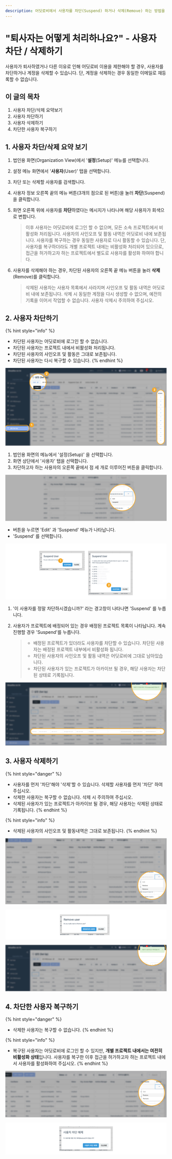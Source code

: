 ```yaml
---
description: 어딧로비에서 사용자를 차단(Suspend) 하거나 삭제(Remove) 하는 방법을 알려드립니다.
---
```


# "퇴사자는 어떻게 처리하나요?" - 사용자 차단 / 삭제하기

사용자가 퇴사하였거나 다른 이유로 인해 어딧로비 이용을 제한해야 할 경우, 사용자를 차단하거나 계정을 삭제할 수 있습니다. 단, 계정을 삭제하는 경우 동일한 이메일로 재등록할 수 없습니다. 

## 이 글의 목차 

1. 사용자 차단/삭제 요약보기 
2. 사용자 차단하기   
3. 사용자 삭제하기  
4. 차단한 사용자 복구하기   

## 1. 사용자 차단/삭제 요약 보기 

1. 법인용 화면\(Organization View\)에서 '**설정**\(Setup\)' 메뉴를 선택합니다.  
2. 설정 메뉴 화면에서 '**사용자**\(User\)' 탭을 선택합니다. 
3. 차단 또는 삭제할 사용자를 검색합니다.  
4. 사용자 정보 오른쪽 끝의 메뉴 버튼\(3개의 점으로 된 버튼\)을 눌러 **차단**\(Suspend\)을 클릭합니다. 
5. 화면 오른쪽 위에 사용자를 **차단**하였다는 메시지가 나타나며 해당 사용자가 회색으로 변합니다. 

   > 이후 사용자는 어딧로비에 로그인 할 수 없으며, 모든 소속 프로젝트에서 비활성화 처리됩니다. 사용자의 사인오프 및 활동 내역은 어딧로비 내에 보존됩니다. 사용자를 복구하는 경우 동일한 사용자로 다시 활동할 수 있습니다. 단, 사용자를 복구하더라도 개별 프로젝트 내에는 비활성화 처리되어 있으므로, 접근을 허가하고자 하는 프로젝트에서 별도로 사용자를 활성화 하여야 합니다.

6. 사용자를 삭제해야 하는 경우, 차단된 사용자의 오른쪽 끝 메뉴 버튼을 눌러 **삭제**\(Remove\)를 클릭합니다. 

   > 삭제된 사용자는 사용자 목록에서 사라지며 사인오프 및 활동 내역은 어딧로비 내에 보존됩니다. 삭제 시 동일한 계정을 다시 생성할 수 없으며, 예전의 기록을 이어서 작업할 수 없습니다. 사용자 삭제시 주의하여 주십시오.

## 2. 사용자 차단하기 

{% hint style="info" %}
* 차단된 사용자는 어딧로비에 로그인 할 수 없습니다. 
* 차단된 사용자는 프로젝트 내에서 비활성화 처리됩니다. 
* 차단된 사용자의 사인오프 및 활동은 그대로 보존됩니다. 
* 차단된 사용자는 다시 복구할 수 있습니다. 
{% endhint %}

![1. &#xBC95;&#xC778;&#xC6A9; &#xBA54;&#xB274; &amp;gt; &#xC124;&#xC815; &amp;gt; &#xC0AC;&#xC6A9;&#xC790; &#xD654;&#xBA74;&#xC73C;&#xB85C; &#xB4E4;&#xC5B4;&#xAC11;&#xB2C8;&#xB2E4;. ](../.gitbook/assets/remove_user_01.jpg)

1. 법인용 화면의 메뉴에서 '설정\(Setup\)' 을 선택합니다. 
2. 화면 상단에서  '사용자' 탭을 선택합니다. 
3. 차단하고자 하는 사용자의  오른쪽 끝에서 점 세 개로 이루어진 버튼을 클릭합니다. 

![2. &#xCC28;&#xB2E8;&#xD558;&#xACE0;&#xC790; &#xD558;&#xB294; &#xC0AC;&#xC6A9;&#xC790;&#xC758; &#xC624;&#xB978;&#xCABD; &#xB05D;&#xC5D0;&#xC11C; &#xCC28;&#xB2E8; \(Suspend\) &#xC744; &#xB204;&#xB985;&#xB2C8;&#xB2E4;. ](../.gitbook/assets/remove_user_02.jpg)

* 버튼을 누르면 'Edit' 과 'Suspend' 메뉴가 나타납니다.  
* 'Suspend' 를 선택합니다. 

![3. &#xC0AC;&#xC6A9;&#xC790;&#xAC00; &#xD504;&#xB85C;&#xC81D;&#xD2B8;&#xC5D0; &#xBC30;&#xC815;&#xB418;&#xC5B4; &#xC788;&#xB294; &#xACBD;&#xC6B0; &#xACBD;&#xACE0;&#xBB38;&#xC774; &#xB098;&#xD0C0;&#xB0A9;&#xB2C8;&#xB2E4;. ](../.gitbook/assets/remove_user_03.jpg)

1. '이 사용자를 정말 차단하시겠습니까?' 라는 경고창이 나타나면 'Suspend' 를 누릅니다. 
2. 사용자가 프로젝트에 배정되어 있는 경우 배정된 프로젝트 목록이 나타납니다. 계속 진행할 경우 'Suspend'를 누릅니다. 

   > * 배정된 프로젝트가 있더라도 사용자를 차단할 수 있습니다. 차단된 사용자는 배정된 프로젝트 내부에서 비활성화 됩니다. 
   > * 차단된 사용자의 사인오프 및 활동 내역은 어딧로비에 그대로 남아있습니다. 
   > * 차단된 사용자가 있는 프로젝트가 아카이브 될 경우, 해당 사용자는 차단된 상태로 기록됩니다.

![&#xD654;&#xBA74; &#xC624;&#xB978;&#xCABD; &#xC0C1;&#xB2E8;&#xC5D0; &#xC131;&#xACF5; &#xC54C;&#xB9BC;&#xC774; &#xB098;&#xD0C0;&#xB098;&#xACE0; &#xC0AC;&#xC6A9;&#xC790;&#xAC00; &#xD68C;&#xC0C9;&#xC73C;&#xB85C; &#xBCC0;&#xD569;&#xB2C8;&#xB2E4;. ](../.gitbook/assets/remove_user_04.jpg)

## 3. 사용자 삭제하기 

{% hint style="danger" %}
* 사용자를 먼저 '차단'해야 '삭제'할 수 있습니다. 삭제할 사용자를 먼저 '차단' 하여 주십시오. 
* 삭제한 사용자는 복구할 수 없습니다. 삭제 시 주의하여 주십시오. 
* 삭제된 사용자가 있는 프로젝트가 아카이브 될 경우, 해당 사용자는 삭제된 상태로 기록됩니다. 
{% endhint %}

{% hint style="info" %}
* 삭제된 사용자의 사인오프 및 활동내역은 그대로 보존됩니다. 
{% endhint %}

![1. &#xCC28;&#xB2E8;&#xD55C; &#xC0AC;&#xC6A9;&#xC790;&#xC758; &#xC624;&#xB978;&#xCABD; &#xB05D;&#xC5D0;&#xC11C; &#xC0AD;&#xC81C;\(Remove\)&#xB97C; &#xD074;&#xB9AD;&#xD569;&#xB2C8;&#xB2E4;. ](../.gitbook/assets/remove_user_05.jpg)

![2. Remove User &#xB97C; &#xD074;&#xB9AD;&#xD569;&#xB2C8;&#xB2E4;. ](../.gitbook/assets/remove_user_06.jpg)

![3. &#xD654;&#xBA74; &#xC624;&#xB978;&#xCABD; &#xC0C1;&#xB2E8;&#xC5D0; &#xC131;&#xACF5;&#xBA54;&#xC2DC;&#xC9C0;&#xAC00; &#xB098;&#xD0C0;&#xB098;&#xACE0; &#xC0AC;&#xC6A9;&#xC790;&#xAC00; &#xBAA9;&#xB85D;&#xC5D0;&#xC11C; &#xC0AC;&#xB77C;&#xC9D1;&#xB2C8;&#xB2E4;.   ](../.gitbook/assets/remove_user_07.jpg)

## 4.  차단한 사용자 복구하기 

{% hint style="danger" %}
* 삭제한 사용자는 복구할 수 없습니다. 
{% endhint %}

{% hint style="info" %}
* 복구된 사용자는 어딧로비에 로그인 할 수 있지만, **개별 프로젝트 내에서는 여전히 비활성화 상태**입니다. 사용자를 복구한 이후 접근을 허가하고자 하는 프로젝트 내에서 사용자를 활성화하여 주십시오. 
{% endhint %}

![&#xCC28;&#xB2E8;&#xB41C; &#xC0AC;&#xC6A9;&#xC790;&#xC758; &#xC624;&#xB978;&#xCABD; &#xB05D;&#xC5D0;&#xC11C; &#xBCF5;&#xAD6C;\(Restore\)&#xB97C; &#xD074;&#xB9AD;&#xD569;&#xB2C8;&#xB2E4;. ](../.gitbook/assets/restore_user_01.jpg)

![&#xACBD;&#xACE0;&#xCC3D;&#xC774; &#xB098;&#xD0C0;&#xB098;&#xBA74; &apos;&#xC0AC;&#xC6A9;&#xC790; &#xCC28;&#xB2E8; &#xD574;&#xC81C;&apos;&#xB97C; &#xD074;&#xB9AD;&#xD569;&#xB2C8;&#xB2E4;. ](../.gitbook/assets/restore_user_02.jpg)



